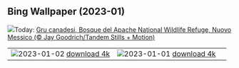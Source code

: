 ## Bing Wallpaper (2023-01)
![](https://www.bing.com/th?id=OHR.SandhillSleeping_IT-IT7269050580_UHD.jpg&w=1000)Today: [Gru canadesi, Bosque del Apache National Wildlife Refuge, Nuovo Messico (© Jay Goodrich/Tandem Stills + Motion)](https://www.bing.com/th?id=OHR.SandhillSleeping_IT-IT7269050580_UHD.jpg)

|      |      |      |
| :----: | :----: | :----: |
|![](https://www.bing.com/th?id=OHR.HohenzollernBurg_IT-IT6459453242_UHD.jpg&pid=hp&w=384&h=216&rs=1&c=4)2023-01-02 [download 4k](https://www.bing.com/th?id=OHR.HohenzollernBurg_IT-IT6459453242_UHD.jpg)|![](https://www.bing.com/th?id=OHR.NorwayNYD_IT-IT5778701679_UHD.jpg&pid=hp&w=384&h=216&rs=1&c=4)2023-01-01 [download 4k](https://www.bing.com/th?id=OHR.NorwayNYD_IT-IT5778701679_UHD.jpg)|
